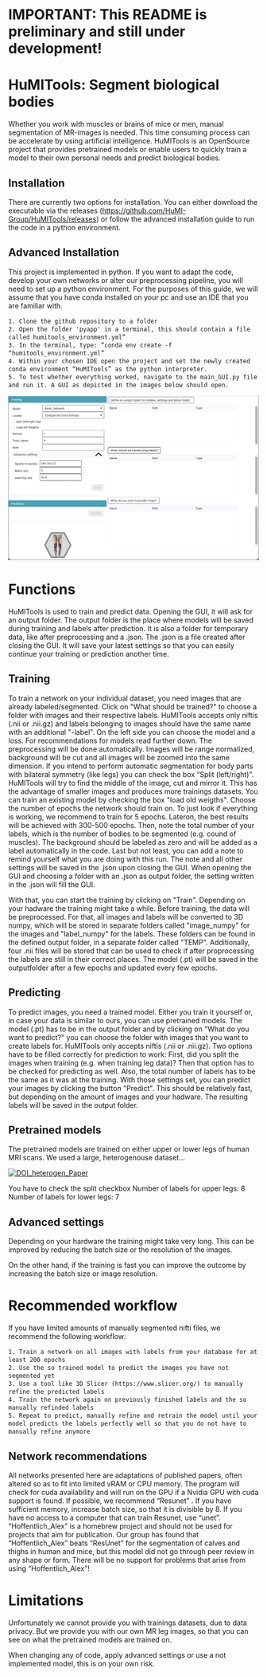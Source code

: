 # IMPORTANT: This README is preliminary and still under development!
# HuMITools: Segment biological bodies

Whether you work with muscles or brains of mice or men, manual segmentation of MR-images is needed. This time consuming process can be accelerate by using artificial intelligence.
HuMITools is an OpenSource project that provides pretrained models or enable users to quickly train a model to their own personal needs and predict biological bodies.

## Installation

There are currently two options for installation. You can either download the executable via the releases (https://github.com/HuMI-Group/HuMITools/releases) or follow the advanced installation guide to run the code in a python environment.

## Advanced Installation

This project is implemented in python. If you want to adapt the code, develop your own networks or alter our preprocessing pipeline, you will need to set up a python environment. For the purposes of this guide, we will assume that you have conda installed on your pc and use an IDE that you are familiar with.

    1. Clone the github repository to a folder
    2. Open the folder 'pyapp' in a terminal, this should contain a file called humitools_environment.yml”
    3. In the terminal, type: “conda env create -f “humitools_environment.yml”
    4. Within your chosen IDE open the project and set the newly created conda environment “HuMITools” as the python interpreter. 
    5. To test whether everything worked, navigate to the main_GUI.py file and run it. A GUI as depicted in the images below should open.

![A screenshot of the app](./assets/GUI_screenshot.png)

# Functions
HuMITools is used to train and predict data. Opening the GUI, it will ask for an output folder. The output folder is the place where models will be saved during training and labels after prediction. It is also a folder for temporary data, like after preprocessing and a .json. The .json is a file created after closing the GUI. It will save your latest settings so that you can easily continue your training or prediction another time.

## Training
To train a network on your individual dataset, you need images that are already labeled/segmented. Click on "What should be trained?" to choose a folder with images and their respective labels. HuMITools accepts only niftis (.nii or .nii.gz) and labels belonging to images should have the same name with an additional "-label".
On the left side you can choose the model and a loss. For recommendations  for models read further down. The preprocessing will be done automatically. Images will be range normalized, background will be cut and all images will be zoomed into the same dimension. If you intend to perform automatic segmentation for body parts with bilateral symmetry (like legs) you can check the box “Split (left/right)”. HuMITools will try to find the middle of the image, cut and mirror it. This has the advantage of smaller images and produces more trainings datasets. You can train an existing model by checking the box "load old weigths". Choose the number of epochs the network should train on. To just look if everything is working, we recommend to train for 5 epochs. Lateron, the best results will be achieved with 300-500 epochs. Then, note the total number of your labels, which is the number of bodies to be segmented (e.g. cound of muscles). The background should be labeled as zero and will be added as a label automatically in the code. Last but not least, you can add a note to remind yourself what you are doing with this run. The note and all other settings will be saved in the .json upon closing the GUI. When opening the GUI and choosing a folder with an .json as output folder, the setting written in the .json will fill the GUI.

With that, you can start the training by clicking on "Train". Depending on your hadware the training might take a while. Before training, the data will be preprocessed. For that, all images and labels will be converted to 3D numpy, which will be stored in separate folders called "image_numpy" for the images and "label_numpy" for the labels. These folders can be found in the defined output folder, in a separate folder called "TEMP". Additionally, four .nii files will be stored that can be used to check if after proprocessing the labels are still in their correct places. The model (.pt) will be saved in the outputfolder after a few epochs and updated every few epochs.

## Predicting
To predict images, you need a trained model. Either you train it yourself or, in case your data is similar to ours, you can use pretrained models. The model (.pt) has to be in the output folder and by clicking on "What do you want to predict?" you can choose the folder with images that you want to create labels for. HuMITools only accepts niftis (.nii or .nii.gz). Two options have to be filled correctly for prediction to work: First, did you split the images when training (e.g. when training leg data)? Then that option has to be checked for predicting as well. Also, the total number of labels has to be the same as it was at the training. With those settings set, you can predict your images by clicking the button "Predict". This should be relatively fast, but depending on the amount of images and your hadware. The resulting labels will be saved in the output folder.


## Pretrained models
The pretrained models are trained on either upper or lower legs of human MRI scans.
We used a large, heterogenouse dataset... 

[![DOI_heterogen_Paper](https://img.shields.io/badge/DOI-10.3390/diagnostics11101747-blue.svg)](https://www.mdpi.com/2075-4418/11/10/1747)

You have to check the split checkbox
Number of labels for upper legs: 8
Number of labels for lower legs: 7


## Advanced settings
Depending on your hardware the training might take very long. This can be improved by reducing the batch size or the resolution of the images.

On the other hand, if the training is fast you can improve the outcome by increasing the batch size or image resolution.


# Recommended workflow
If you have limited amounts of manually segmented nifti files, we recommend the following workflow:

    1. Train a network on all images with labels from your database for at least 200 epochs
    2. Use the so trained model to predict the images you have not segmented yet
    3. Use a tool like 3D Slicer (https://www.slicer.org/) to manually refine the predicted labels
    4. Train the network again on previously finished labels and the so manually refinded labels 
    5. Repeat to predict, manually refine and retrain the model until your model predicts the labels perfectly well so that you do not have to manually refine anymore

## Network recommendations

All networks presented here are adaptations of published papers, often altered so as to fit into limited vRAM or CPU memory. The program will check for cuda availability and will run on the GPU if a Nvidia GPU with cuda support is found.
If possible, we recommend “Resunet” . If you have sufficient memory, increase batch size, so that it is divisible by 8. If you have no access to a computer that can train Resunet, use “unet”. 
“Hoffentlich_Alex” is a homebrew project and should not be used for projects that aim for publication. Our group has found that “Hoffentlich_Alex” beats “ResUnet” for the segmentation of calves and thighs in human and mice, but this model did not go through peer review in any shape or form. 
There will be no support for problems that arise from using “Hoffentlich_Alex”!


# Limitations
Unfortunately we cannot provide you with trainings datasets, due to data privacy. But we provide you with our own MR leg images, so that you can see on what the pretrained models are trained on.

When changing any of code, apply advanced settings or use a not implemented model, this is on your own risk.
